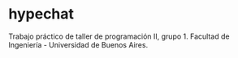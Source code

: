 # hypechat
Trabajo práctico de taller de programación II, grupo 1. Facultad de Ingeniería - Universidad de Buenos Aires.
